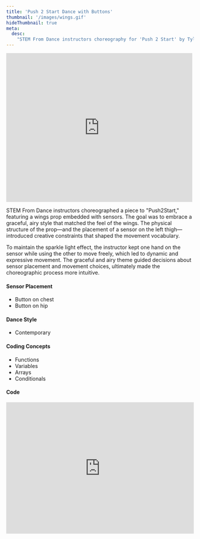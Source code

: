 ```yaml
---
title: 'Push 2 Start Dance with Buttons'
thumbnail: '/images/wings.gif'
hideThumbnail: true
meta:
  desc:
    "STEM From Dance instructors choreography for 'Push 2 Start' by Tyla"
---
```

<iframe src="https://nyu.app.box.com/embed/s/s1ucd040b6ty1amwmqiocbbrq7f7f0tq?sortColumn=date" width="500" height="400" frameborder="0" allowfullscreen webkitallowfullscreen msallowfullscreen></iframe>

STEM From Dance instructors choreographed a piece to "Push2Start," featuring a wings prop embedded with sensors. The goal was to embrace a  graceful, airy style that matched the feel of the wings. The physical structure of the prop—and the placement of a sensor on the left thigh—introduced creative constraints that shaped the movement vocabulary.

To maintain the sparkle light effect, the instructor kept one hand on the sensor while using the other to move freely, which led to dynamic and expressive movement. The graceful and airy theme guided decisions about sensor placement and movement choices, ultimately made the choreographic process more intuitive.

#### Sensor Placement

+ Button on chest
+ Button on hip

#### Dance Style

+ Contemporary

#### Coding Concepts

+ Functions
+ Variables
+ Arrays
+ Conditionals

#### Code

<div style="position:relative;height:0;padding-bottom:70%;overflow:hidden;"><iframe style="position:absolute;top:0;left:0;width:100%;height:100%;" src="https://maker.makecode.com/#pub:_0UobdDd4PA6A" frameborder="0" sandbox="allow-popups allow-forms allow-scripts allow-same-origin"></iframe></div>